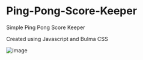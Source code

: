 # Ping-Pong-Score-Keeper

Simple Ping Pong Score Keeper 

Created using Javascript and Bulma CSS

![image](https://github.com/sapthesh/Ping-Pong-Score-Keeper/assets/10796379/c25af488-bb38-4eba-a4af-6c9f3fabcb22)

